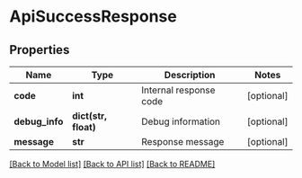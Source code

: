 # ApiSuccessResponse

## Properties
Name | Type | Description | Notes
------------ | ------------- | ------------- | -------------
**code** | **int** | Internal response code | [optional] 
**debug_info** | **dict(str, float)** | Debug information | [optional] 
**message** | **str** | Response message | [optional] 

[[Back to Model list]](../README.md#documentation-for-models) [[Back to API list]](../README.md#documentation-for-api-endpoints) [[Back to README]](../README.md)

